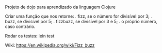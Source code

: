 Projeto de dojo para aprendizado da linguagem Clojure

Criar uma função que nos retorne:
    . fizz, se o número for divisível por 3;
    . buzz, se divisível por 5;
    . fizzbuzz, se divisível por 3 e 5;
    . o próprio número, caso contrário.

Rodar os testes: lein test

Wiki: https://en.wikipedia.org/wiki/Fizz_buzz
